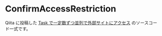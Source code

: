 # ConfirmAccessRestriction

Qiita に投稿した [Task で一定数ずつ並列で外部サイトにアクセス](http://qiita.com/hykw/items/4f2eaa2d436578f2d2ba) のソースコード一式です。

